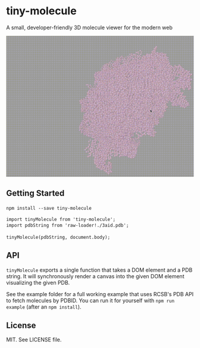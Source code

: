 # tiny-molecule
A small, developer-friendly 3D molecule viewer for the modern web

![demo](./demo.gif)

## Getting Started

`npm install --save tiny-molecule`

```
import tinyMolecule from 'tiny-molecule';
import pdbString from 'raw-loader!./3aid.pdb';

tinyMolecule(pdbString, document.body);
```

## API
`tinyMolecule` exports a single function that takes a DOM element and a PDB string.  It will synchronously render a canvas into the given DOM element visualizing the given PDB.

See the example folder for a full working example that uses RCSB's PDB API to fetch molecules by PDBID.  You can run it for yourself with `npm run example` (after an `npm install`).

## License
MIT.  See LICENSE file.
